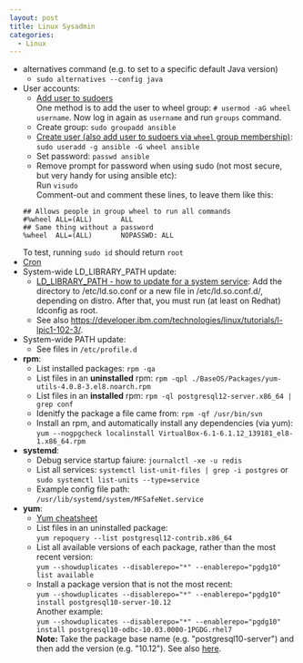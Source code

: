 ```yaml
---
layout: post
title: Linux Sysadmin
categories:
  - Linux
---
```

* alternatives command (e.g. to set to a specific default Java version)
  * `sudo alternatives --config java` 
* User accounts:  
  * [Add user to sudoers](https://linuxize.com/post/how-to-add-user-to-sudoers-in-centos/)  
  One method is to add the user to wheel group: `# usermod -aG wheel username`. Now log in again as `username` and run `groups` command.  
  * Create group: `sudo groupadd ansible`
  * [Create user (also add user to sudoers via `wheel` group membership)](https://linuxize.com/post/how-to-create-users-in-linux-using-the-useradd-command/):  
  `sudo useradd -g ansible -G wheel ansible`  
  * Set password: `passwd ansible`
  * Remove prompt for password when using sudo (not most secure, but very handy for using ansible etc):  
  Run `visudo`  
  Comment-out and comment these lines, to leave them like this:  
  ```
  ## Allows people in group wheel to run all commands
  #%wheel ALL=(ALL)       ALL
  ## Same thing without a password
  %wheel  ALL=(ALL)       NOPASSWD: ALL
  ```
  To test, running `sudo id` should return `root`  
* [Cron](https://opensource.com/article/17/11/how-use-cron-linux)
* System-wide LD_LIBRARY_PATH update:
  * [LD_LIBRARY_PATH - how to update for a system service](https://unix.stackexchange.com/questions/46614/how-to-export-ld-library-path-to-all-users-and-system-services):
Add the directory to /etc/ld.so.conf or a new file in /etc/ld.so.conf.d/, depending on distro. After that, you must run (at least on Redhat) ldconfig as root. 
  * See also https://developer.ibm.com/technologies/linux/tutorials/l-lpic1-102-3/. 
* System-wide PATH update:
  * See files in `/etc/profile.d`
* **rpm**:  
  * List installed packages: `rpm -qa`
  * List files in an **uninstalled** rpm: `rpm -qpl ./BaseOS/Packages/yum-utils-4.0.8-3.el8.noarch.rpm`  
  * List files in an **installed** rpm: `rpm -ql postgresql12-server.x86_64 | grep conf`
  * Idenitfy the package a file came from: `rpm -qf /usr/bin/svn`
  * Install an rpm, and automatically install any dependencies (via yum): `yum --nogpgcheck localinstall VirtualBox-6.1-6.1.12_139181_el8-1.x86_64.rpm` 
* **systemd**:  
  * Debug service startup faiure: `journalctl -xe -u redis`
  * List all services: `systemctl list-unit-files | grep -i postgres` or `sudo systemctl list-units --type=service`
  * Example config file path: `/usr/lib/systemd/system/MFSafeNet.service`
* **yum**:
  * [Yum cheatsheet](https://access.redhat.com/sites/default/files/attachments/rh_yum_cheatsheet_1214_jcs_print-1.pdf)
  * List files in an uninstalled package:  
  `yum repoquery --list postgresql12-contrib.x86_64`  
  * List all available versions of each package, rather than the most recent version:  
  `yum --showduplicates --disablerepo="*" --enablerepo="pgdg10" list available`
  * Install a package version that is not the most recent:  
  `yum --showduplicates --disablerepo="*" --enablerepo="pgdg10" install postgresql10-server-10.12`  
  Another example:  
  `yum --showduplicates --disablerepo="*" --enablerepo="pgdg10" install postgresql10-odbc-10.03.0000-1PGDG.rhel7`  
  **Note:** Take the package base name (e.g. "postgresql10-server") and then add the version (e.g. "10.12"). See also [here](https://unix.stackexchange.com/questions/151689/how-can-i-instruct-yum-to-install-a-specific-version-of-package-x).
  
